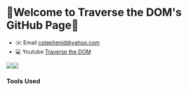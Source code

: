 🚀Welcome to Traverse the DOM's GitHub Page🚀 
=================================

*   ✉️   Email [cstephenid@yahoo.com](mailto:cstephenid@yahoo.com)
*   💻   Youtube [Traverse the DOM](https://www.youtube.com/@TraversetheDOM/)

<a href="https://www.twitter.com/_TraverseDOM" target="_blank" rel="noreferrer"><img
                  src="https://img.shields.io/twitter/follow/_TraverseDOM?logo=twitter&style=for-the-badge&color=0891b2&labelColor=1c1917"
                /></a><a href="https://www.github.com/TraversetheDOM" target="_blank" rel="noreferrer"><img
                  src="https://img.shields.io/github/followers/TraversetheDOM?logo=github&style=for-the-badge&color=0891b2&labelColor=1c1917" /></a>
### Tools Used
<p align="left">
